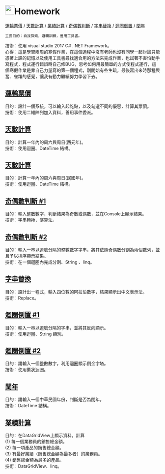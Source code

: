 # <img src=https://static.wixstatic.com/media/5a71f2_0f4c475255a540eeafdb78445852d7fe~mv2.png/v1/fill/w_170,h_170,al_c,usm_0.66_1.00_0.01/5a71f2_0f4c475255a540eeafdb78445852d7fe~mv2.png height=30></img>Homework
[運輸票價](https://github.com/KuanTsai/C-Sharp-practice/tree/master/Homework_001/%E9%81%8B%E8%BC%B8%E7%A5%A8%E5%83%B9) / 
[天數計算](https://github.com/KuanTsai/C-Sharp-practice/tree/master/Homework_001/%E5%A4%A9%E6%95%B8%E8%A8%88%E7%AE%97%E9%80%B2%E9%9A%8E) / 
[業績計算](https://github.com/KuanTsai/C-Sharp-practice/tree/master/Homework_001/%E6%A5%AD%E7%B8%BE%E8%A8%88%E7%AE%97) / 
[奇偶數判斷](https://github.com/KuanTsai/C-Sharp-practice/tree/master/Homework_001/%E5%A5%87%E5%81%B6%E6%95%B8%E5%88%A4%E6%96%B7RoundTwo) / 
[字串替換](https://github.com/KuanTsai/C-Sharp-practice/tree/master/Homework_001/%E5%AD%97%E4%B8%B2%E6%9B%BF%E6%8F%9B2) / 
[迴圈倒置](https://github.com/KuanTsai/C-Sharp-practice/tree/master/Homework_001/%E8%BF%B4%E5%9C%88%E5%80%92%E7%BD%AERound2) / 
[閏年](https://github.com/KuanTsai/C-Sharp-practice/tree/master/Homework_001/%E9%96%8F%E5%B9%B4)  

    主要目的：自我探索，邏輯訓練，善用工具書。  
技術：使用 visual studio 2017 C# . NET Framework。  
心得：這是學習兩周的寒假作業，在這個過程中沒有老師也沒有同學一起討論只能憑著上課的記憶以及使用工具書尋找適合用的方法來完成作業，也試著不害怕動手寫程式，程式運行錯誤時自己修BUG，思考如何用最簡單的方式使程式運行，這個寒假作業是靠自己力量寫的第一個程式，剛開始有些生疏，最後寫出來時那種興奮、雀躍的感覺，讓我有動力繼續努力學習下去。

## [運輸票價](https://github.com/KuanTsai/C-Sharp-practice/tree/master/Homework_001/%E9%81%8B%E8%BC%B8%E7%A5%A8%E5%83%B9)  
目的：設計一個系統，可以輸入起訖點，以及勾選不同的優惠，計算其票價。  
技術：使用二維陣列加入資料，善用事件委派。

## [天數計算](https://github.com/KuanTsai/C-Sharp-practice/tree/master/Homework_001/%E5%A4%A9%E6%95%B8%E8%A8%88%E7%AE%97)
目的：計算一年內的周六與周日(西元年)。  
技術：使用迴圈、DateTime 結構。  

## [天數計算](https://github.com/KuanTsai/C-Sharp-practice/tree/master/Homework_001/%E5%A4%A9%E6%95%B8%E8%A8%88%E7%AE%97%E9%80%B2%E9%9A%8E)
目的：計算一年內的周六與周日(民國年)。  
技術：使用迴圈、DateTime 結構。  

## [奇偶數判斷 #1](https://github.com/KuanTsai/C-Sharp-practice/tree/master/Homework_001/%E5%A5%87%E5%81%B6%E6%95%B8%E5%88%A4%E6%96%B7)
目的：輸入整數數字，判斷結果為奇數或偶數，並在Console上顯示結果。  
技術：字串轉換，演算法。  

## [奇偶數判斷 #2](https://github.com/KuanTsai/C-Sharp-practice/tree/master/Homework_001/%E5%A5%87%E5%81%B6%E6%95%B8%E5%88%A4%E6%96%B7RoundTwo)
目的：輸入一串以逗號分隔的整數數字字串，將其依照奇偶數分割為兩個數列，並且予以排序顯示結果。  
技術：在一個迴圈內完成分割、String 、linq。  

## [字串替換](https://github.com/KuanTsai/C-Sharp-practice/tree/master/Homework_001/%E5%AD%97%E4%B8%B2%E6%9B%BF%E6%8F%9B2)
目的：設計出一程式，輸入四位數的阿拉伯數字，結果顯示出中文表示法。  
技術：Replace。  

## [迴圈倒置 #1](https://github.com/KuanTsai/C-Sharp-practice/tree/master/Homework_001/%E8%BF%B4%E5%9C%88%E5%80%92%E7%BD%AE)
目的：輸入一串以逗號分隔的字串，並將其反向顯示。  
技術：使用迴圈、String 類別。  

## [迴圈倒置 #2](https://github.com/KuanTsai/C-Sharp-practice/tree/master/Homework_001/%E8%BF%B4%E5%9C%88%E5%80%92%E7%BD%AERound2)
目的：請輸入一個整數數字，利用迴圈顯示倒金字塔。  
技術：使用巢狀迴圈。  

## [閏年](https://github.com/KuanTsai/C-Sharp-practice/tree/master/Homework_001/%E9%96%8F%E5%B9%B4)
目的：請輸入一個中華民國年份，判斷是否為閏年。  
技術：DateTime 結構。  

## [業績計算](https://github.com/KuanTsai/C-Sharp-practice/tree/master/Homework_001/%E6%A5%AD%E7%B8%BE%E8%A8%88%E7%AE%97)
目的：在DataGridView上顯示資料，計算  
(1) 每一個業務員的銷售總金額。  
(2) 每一項產品的銷售總金額。  
(3) 有最好業績（銷售總金額為最多者）的業務員。  
(4) 銷售總金額為最多的產品。  
技術：DataGridView、linq。  


